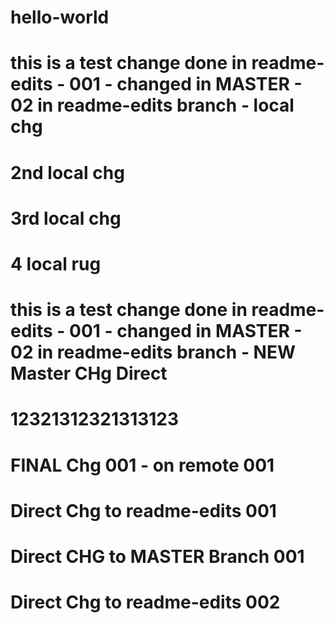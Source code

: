 # hello-world
# this is a test change done in readme-edits - 001 - changed in MASTER - 02 in readme-edits branch - local chg
# 2nd local chg
# 3rd local chg
# 4 local rug
# this is a test change done in readme-edits - 001 - changed in MASTER - 02 in readme-edits branch - NEW Master CHg Direct
# 12321312321313123
# FINAL Chg 001 - on remote 001
# Direct Chg to readme-edits 001
# Direct CHG to MASTER Branch 001
# Direct Chg to readme-edits 002

